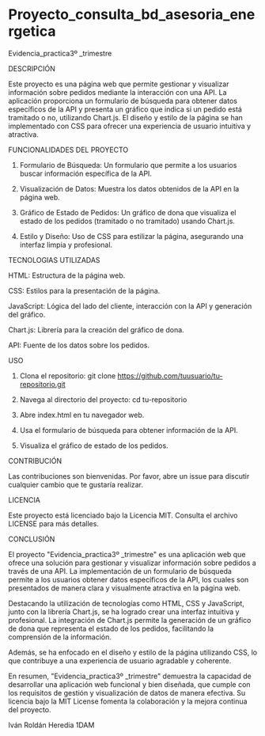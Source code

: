 # Proyecto_consulta_bd_asesoria_energetica
Evidencia_practica3º _trimestre

DESCRIPCIÓN

Este proyecto es una página web que permite gestionar y visualizar información sobre pedidos mediante la interacción con una API. La aplicación proporciona un formulario de búsqueda para obtener datos específicos de la API y presenta un gráfico que indica si un pedido está tramitado o no, utilizando Chart.js. El diseño y estilo de la página se han implementado con CSS para ofrecer una experiencia de usuario intuitiva y atractiva.

FUNCIONALIDADES DEL PROYECTO

1. Formulario de Búsqueda: Un formulario que permite a los usuarios buscar información específica de la API.

2. Visualización de Datos: Muestra los datos obtenidos de la API en la página web.

3. Gráfico de Estado de Pedidos: Un gráfico de dona que visualiza el estado de los pedidos (tramitado o no tramitado) usando Chart.js.

4. Estilo y Diseño: Uso de CSS para estilizar la página, asegurando una interfaz limpia y profesional.

TECNOLOGIAS UTILIZADAS

HTML: Estructura de la página web.

CSS: Estilos para la presentación de la página.

JavaScript: Lógica del lado del cliente, interacción con la API y generación del gráfico.

Chart.js: Librería para la creación del gráfico de dona.

API: Fuente de los datos sobre los pedidos.

USO

1. Clona el repositorio: git clone https://github.com/tuusuario/tu-repositorio.git

2. Navega al directorio del proyecto: cd tu-repositorio

3. Abre index.html en tu navegador web.

4. Usa el formulario de búsqueda para obtener información de la API.

5. Visualiza el gráfico de estado de los pedidos.

CONTRIBUCIÓN

Las contribuciones son bienvenidas. Por favor, abre un issue para discutir cualquier cambio que te gustaría realizar.

LICENCIA

Este proyecto está licenciado bajo la Licencia MIT. Consulta el archivo LICENSE para más detalles.

CONCLUSIÓN

El proyecto "Evidencia_practica3º _trimestre" es una aplicación web que ofrece una solución para gestionar y visualizar información sobre pedidos a través de una API. La implementación de un formulario de búsqueda permite a los usuarios obtener datos específicos de la API, los cuales son presentados de manera clara y visualmente atractiva en la página web.

Destacando la utilización de tecnologías como HTML, CSS y JavaScript, junto con la librería Chart.js, se ha logrado crear una interfaz intuitiva y profesional. La integración de Chart.js permite la generación de un gráfico de dona que representa el estado de los pedidos, facilitando la comprensión de la información.

Además, se ha enfocado en el diseño y estilo de la página utilizando CSS, lo que contribuye a una experiencia de usuario agradable y coherente.

En resumen, "Evidencia_practica3º _trimestre" demuestra la capacidad de desarrollar una aplicación web funcional y bien diseñada, que cumple con los requisitos de gestión y visualización de datos de manera efectiva. Su licencia bajo la MIT License fomenta la colaboración y la mejora continua del proyecto.

Iván Roldán Heredia 1DAM

